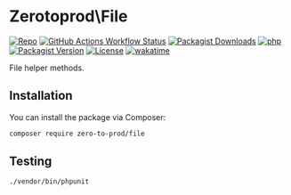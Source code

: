 # Zerotoprod\File

[![Repo](https://img.shields.io/badge/github-gray?logo=github)](https://github.com/zero-to-prod/file)
[![GitHub Actions Workflow Status](https://img.shields.io/github/actions/workflow/status/zero-to-prod/file/test.yml?label=tests)](https://github.com/zero-to-prod/file/actions)
[![Packagist Downloads](https://img.shields.io/packagist/dt/zero-to-prod/file?color=blue)](https://packagist.org/packages/zero-to-prod/file/stats)
[![php](https://img.shields.io/packagist/php-v/zero-to-prod/file.svg?color=purple)](https://packagist.org/packages/zero-to-prod/file/stats)
[![Packagist Version](https://img.shields.io/packagist/v/zero-to-prod/file?color=f28d1a)](https://packagist.org/packages/zero-to-prod/file)
[![License](https://img.shields.io/packagist/l/zero-to-prod/file?color=pink)](https://github.com/zero-to-prod/file/blob/main/LICENSE.md)
[![wakatime](https://wakatime.com/badge/github/zero-to-prod/file.svg)](https://wakatime.com/badge/github/zero-to-prod/file)

File helper methods.

## Installation

You can install the package via Composer:

```bash
composer require zero-to-prod/file
```

## Testing

```shell
./vendor/bin/phpunit
```
